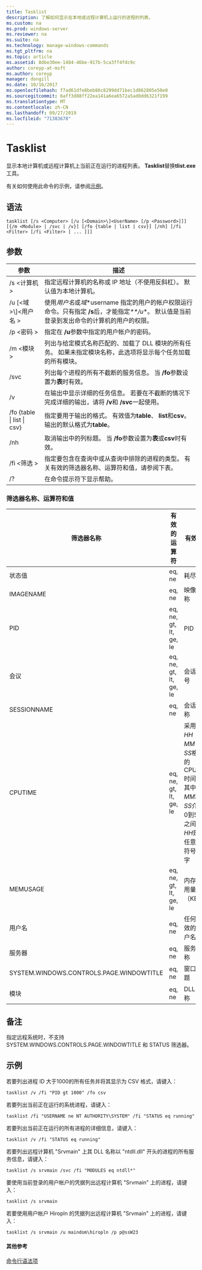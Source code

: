```yaml
---
title: Tasklist
description: 了解如何显示在本地或远程计算机上运行的进程的列表。
ms.custom: na
ms.prod: windows-server
ms.reviewer: na
ms.suite: na
ms.technology: manage-windows-commands
ms.tgt_pltfrm: na
ms.topic: article
ms.assetid: 8dbe30ee-1484-46be-917b-5ca3ff4fdc9c
author: coreyp-at-msft
ms.author: coreyp
manager: dongill
ms.date: 10/16/2017
ms.openlocfilehash: f7ad61dfe8beb86c8299dd71bec1d862805e50e0
ms.sourcegitcommit: 6aff3d88ff22ea141a6ea6572a5ad8dd6321f199
ms.translationtype: MT
ms.contentlocale: zh-CN
ms.lasthandoff: 09/27/2019
ms.locfileid: "71383678"
---
```

# <a name="tasklist"></a>Tasklist

显示本地计算机或远程计算机上当前正在运行的进程列表。 **Tasklist**替换**tlist.exe**工具。

有关如何使用此命令的示例，请参阅[示例](#BKMK_examples)。

## <a name="syntax"></a>语法

```
tasklist [/s <Computer> [/u [<Domain>\]<UserName> [/p <Password>]]] [{/m <Module> | /svc | /v}] [/fo {table | list | csv}] [/nh] [/fi <Filter> [/fi <Filter> [ ... ]]]
```

## <a name="parameters"></a>参数

|          参数           |                                                                                                                                            描述                                                                                                                                             |
|------------------------------|----------------------------------------------------------------------------------------------------------------------------------------------------------------------------------------------------------------------------------------------------------------------------------------------------|
|        /s \<计算机 >        |                                                                                         指定远程计算机的名称或 IP 地址（不使用反斜杠）。 默认值为本地计算机。                                                                                         |
| /u [\<域 >\\\]\<用户名 > | 使用*用户名*或*域*\*username 指定的用户的帐户权限运行命令。只有指定 **/s**后，才能指定<em>\*\*/u</em>\*。 默认值是当前登录到发出命令的计算机的用户的权限。 |
|        /p \<密码 >        |                                                                                                       指定在 **/u**参数中指定的用户帐户的密码。                                                                                                        |
|         /m \<模块 >         |                                                               列出与给定模式名称匹配的、加载了 DLL 模块的所有任务。 如果未指定模块名称，此选项将显示每个任务加载的所有模块。                                                                |
|             /svc             |                                                                                    列出每个进程的所有不截断的服务信息。 当 **/fo**参数设置为**表**时有效。                                                                                    |
|              /v              |                                                                                 在输出中显示详细的任务信息。 若要在不截断的情况下完成详细的输出，请将 **/v**和 **/svc**一起使用。                                                                                 |
|  /fo {table \| list \| csv}  |                                                                             指定要用于输出的格式。 有效值为**table**、 **list**和**csv**。 输出的默认格式为**table**。                                                                             |
|             /nh              |                                                                                             取消输出中的列标题。 当 **/fo**参数设置为**表**或**csv**时有效。                                                                                              |
|        /fi \<筛选 >         |                                                                          指定要包含在查询中或从查询中排除的进程的类型。 有关有效的筛选器名称、运算符和值，请参阅下表。                                                                          |
|              /?              |                                                                                                                                在命令提示符下显示帮助。                                                                                                                                |

### <a name="filter-names-operators-and-values"></a>筛选器名称、运算符和值

| 筛选器名称 |    有效的运算符     |                                                                 有效值                                                                 |
|-------------|------------------------|----------------------------------------------------------------------------------------------------------------------------------------------|
|   状态值    |         eq, ne         |                                                                   耗尽                                                                    |
|  IMAGENAME  |         eq, ne         |                                                                  映像名称                                                                  |
|     PID     | eq, ne, gt, lt, ge, le |                                                                  PID 值                                                                   |
|   会议   | eq, ne, gt, lt, ge, le |                                                                会话编号                                                                |
| SESSIONNAME |         eq, ne         |                                                                 会话名称                                                                 |
|   CPUTIME   | eq, ne, gt, lt, ge, le | 采用<em>HH</em> **：** <em>MM</em> **：** <em>SS</em>格式的 CPU 时间，其中*MM*和*SS*介于0到59之间， *HH*是任意无符号数字 |
|  MEMUSAGE   | eq, ne, gt, lt, ge, le |                                                              内存使用量（KB）                                                              |
|  用户名   |         eq, ne         |                                                             任何有效的用户名                                                              |
|  服务器   |         eq, ne         |                                                                 服务名称                                                                 |
| SYSTEM.WINDOWS.CONTROLS.PAGE.WINDOWTITLE |         eq, ne         |                                                                 窗口标题                                                                 |
|   模块   |         eq, ne         |                                                                   DLL 名称                                                                   |

## <a name="remarks"></a>备注

指定远程系统时，不支持 SYSTEM.WINDOWS.CONTROLS.PAGE.WINDOWTITLE 和 STATUS 筛选器。

## <a name="BKMK_examples"></a>示例

若要列出进程 ID 大于1000的所有任务并将其显示为 CSV 格式，请键入：
```
tasklist /v /fi "PID gt 1000" /fo csv
```
若要列出当前正在运行的系统进程，请键入：
```
tasklist /fi "USERNAME ne NT AUTHORITY\SYSTEM" /fi "STATUS eq running"
```
若要列出当前正在运行的所有进程的详细信息，请键入：
```
tasklist /v /fi "STATUS eq running"
```
若要列出远程计算机 "Srvmain" 上其 DLL 名称以 "ntdll.dll" 开头的进程的所有服务信息，请键入：
```
tasklist /s srvmain /svc /fi "MODULES eq ntdll*"
```
要使用当前登录的用户帐户的凭据列出远程计算机 "Srvmain" 上的进程，请键入：
```
tasklist /s srvmain 
```
若要使用用户帐户 Hiropln 的凭据列出远程计算机 "Srvmain" 上的进程，请键入：
```
tasklist /s srvmain /u maindom\hiropln /p p@ssW23
```

#### <a name="additional-references"></a>其他参考

[命令行语法项](command-line-syntax-key.md)